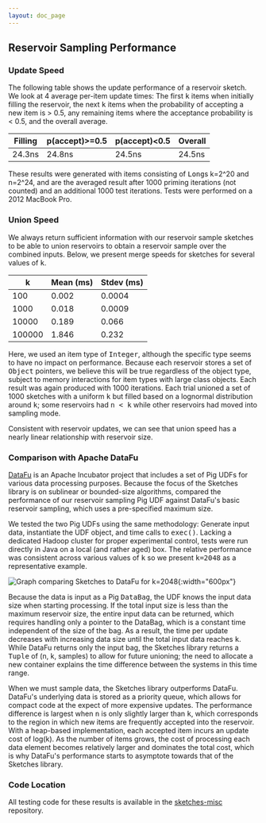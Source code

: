 ```yaml
---
layout: doc_page
---
```

<!--
    Licensed to the Apache Software Foundation (ASF) under one
    or more contributor license agreements.  See the NOTICE file
    distributed with this work for additional information
    regarding copyright ownership.  The ASF licenses this file
    to you under the Apache License, Version 2.0 (the
    "License"); you may not use this file except in compliance
    with the License.  You may obtain a copy of the License at

      http://www.apache.org/licenses/LICENSE-2.0

    Unless required by applicable law or agreed to in writing,
    software distributed under the License is distributed on an
    "AS IS" BASIS, WITHOUT WARRANTIES OR CONDITIONS OF ANY
    KIND, either express or implied.  See the License for the
    specific language governing permissions and limitations
    under the License.
-->
## Reservoir Sampling Performance

### Update Speed

The following table shows the update performance of a reservoir sketch. We look at 4 average per-item update times:
The first <tt>k</tt> items when initially filling the reservoir, the next <tt>k</tt> items when the probability of
accepting a new item is > 0.5, any remaining items where the acceptance probability is < 0.5, and the overall average.

Filling|p(accept)>=0.5|p(accept)<0.5|Overall
-----|-----|-----|-----
24.3ns|24.8ns|24.5ns|24.5ns

These results were generated with items consisting of <tt>Long</tt>s k=2^20 and n=2^24, and are the averaged result after
1000 priming iterations (not counted) and an additional 1000 test iterations. Tests were performed on a 2012 MacBook Pro.

### Union Speed

We always return sufficient information with our reservoir sample sketches to be able to union reservoirs to obtain
a reservoir sample over the combined inputs. Below, we present merge speeds for sketches for several values of <tt>k</tt>.

k | Mean (ms) | Stdev (ms)
-------|-------|----------
100    | 0.002 | 0.0004
1000   | 0.018 | 0.0009
10000  | 0.189 | 0.066
100000 | 1.846 | 0.232

Here, we used an item type of <tt>Integer</tt>, although the specific type seems to have no impact on performance. Because each
reservoir stores a set of <tt>Object</tt> pointers, we believe this will be true regardless of the object type, subject to memory
interactions for item types with large class objects. Each result was again produced with 1000 iterations. Each trial
unioned a set of 1000 sketches with a uniform <tt>k</tt> but filled based on a lognormal distribution around <tt>k</tt>; some reservoirs
had <tt>n < k</tt> while other reservoirs had moved into sampling mode.

Consistent with reservoir updates, we can see that union speed has a nearly linear relationship with reservoir size.

### Comparison with Apache DataFu

[DataFu](datafu.apache.org) is an Apache Incubator project that includes a set of Pig UDFs for various data processing purposes.
Because the focus of the Sketches library is on sublinear or bounded-size algorithms, compared the performance of our reservoir
sampling Pig UDF against DataFu's basic reservoir sampling, which uses a pre-specified maximum size.

We tested the two Pig UDFs using the same methodology: Generate input data, instantiate the UDF object, and time calls to <tt>exec()</tt>.
Lacking a dedicated Hadoop cluster for proper experimental control, tests were run directly in Java on a local (and rather aged) box.
The relative performance was consistent across various values of <tt>k</tt> so we present <tt>k=2048</tt> as a representative example.

![Graph comparing Sketches to DataFu for k=2048]({{site.docs_img_dir}}/sampling/compare_datafu.k2048.png){:width="600px"}

Because the data is input as a Pig <tt>DataBag</tt>, the UDF knows the input data size when starting processing. If the total input size is
less than the maximum reservoir size, the entire input data can be returned, which requires handling only a pointer to the DataBag,
which is a constant time independent of the size of the bag. As a result, the time per update decreases with increasing data size until
the total input data reaches <tt>k</tt>. While DataFu returns only the input bag, the Sketches library returns a <tt>Tuple</tt> of (n, k, samples)
to allow for future unioning; the need to allocate a new container explains the time difference between the systems in this time range.

When we must sample data, the Sketches library outperforms DataFu. DataFu's underlying data is stored as a priority queue, which
allows for compact code at the expect of more expensive updates. The performance difference is largest when <tt>n</tt> is only slightly
larger than <tt>k</tt>, which corresponds to the region in which new items are frequently accepted into the reservoir. With a heap-based
implementation, each accepted item incurs an update cost of log(k). As the number of items grows, the cost of processing each
data element becomes relatively larger and dominates the total cost, which is why DataFu's performance starts to asymptote towards
that of the Sketches library.

### Code Location

All testing code for these results is available in the [sketches-misc](https://github.com/DataSketches/sketches-misc) repository.
